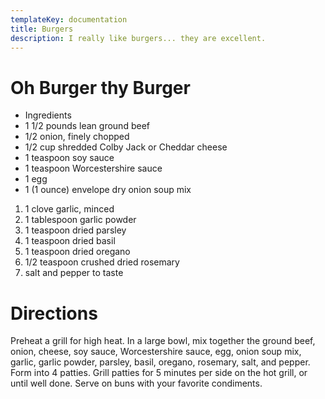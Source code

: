 ```yaml
---
templateKey: documentation
title: Burgers
description: I really like burgers... they are excellent.
---
```

# Oh Burger thy Burger

* Ingredients
* 1 1/2 pounds lean ground beef
* 1/2 onion, finely chopped
* 1/2 cup shredded Colby Jack or Cheddar cheese
* 1 teaspoon soy sauce
* 1 teaspoon Worcestershire sauce
* 1 egg
* 1 (1 ounce) envelope dry onion soup mix

1. 1 clove garlic, minced
2. 1 tablespoon garlic powder
3. 1 teaspoon dried parsley
4. 1 teaspoon dried basil
5. 1 teaspoon dried oregano
6. 1/2 teaspoon crushed dried rosemary
7. salt and pepper to taste




# Directions


Preheat a grill for high heat.
In a large bowl, mix together the ground beef, onion, cheese, soy sauce, Worcestershire sauce, egg, onion soup mix, garlic, garlic powder, parsley, basil, oregano, rosemary, salt, and pepper. Form into 4 patties.
Grill patties for 5 minutes per side on the hot grill, or until well done. Serve on buns with your favorite condiments.
